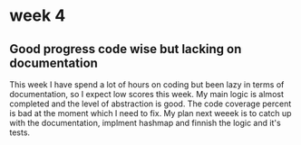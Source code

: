 # week 4

## Good progress code wise but lacking on documentation

This week I have spend a lot of hours on coding but been lazy in terms of documentation, so I expect low scores this week. My main logic is almost completed and the 
level of abstraction is good. The code coverage percent is bad at the moment which I need to fix. My plan next weeek is to catch up with the documentation, implment hashmap and finnish the logic and it's tests.
